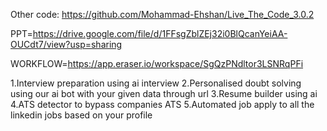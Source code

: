 Other code: https://github.com/Mohammad-Ehshan/Live_The_Code_3.0.2

PPT=https://drive.google.com/file/d/1FFsgZblZEj32i0BlQcanYeiAA-OUCdt7/view?usp=sharing

WORKFLOW=https://app.eraser.io/workspace/SgQzPNdltor3LSNRqPFi

1.Interview preparation using ai interview
2.Personalised doubt solving using our ai bot with your given data through url
3.Resume builder using ai
4.ATS detector to bypass companies ATS
5.Automated job apply to all the linkedin jobs based on your profile



